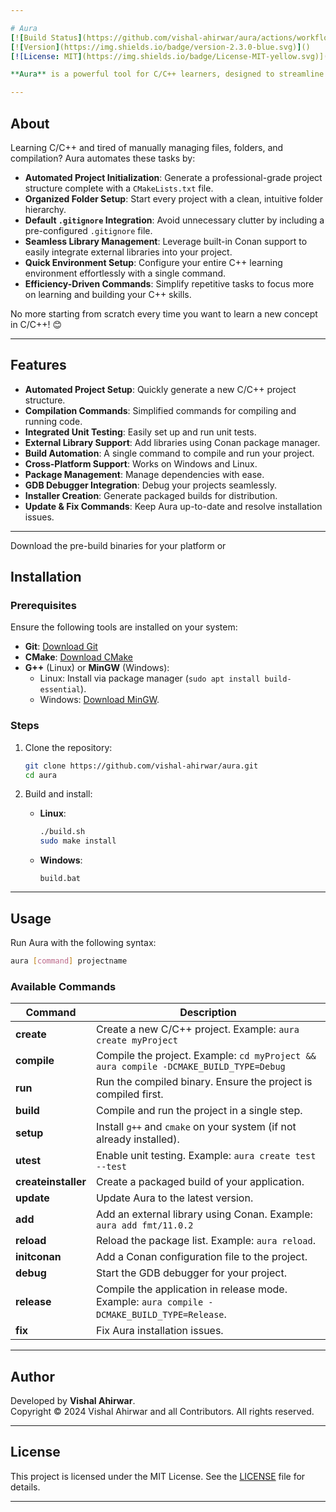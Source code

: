 ```yaml
---

# Aura
[![Build Status](https://github.com/vishal-ahirwar/aura/actions/workflows/cmake-multi-platform.yml/badge.svg?event=push)]()
[![Version](https://img.shields.io/badge/version-2.3.0-blue.svg)]()
[![License: MIT](https://img.shields.io/badge/License-MIT-yellow.svg)](https://opensource.org/licenses/MIT)

**Aura** is a powerful tool for C/C++ learners, designed to streamline the process of setting up and managing projects. With Aura, you can focus on learning and coding instead of dealing with repetitive tasks like creating folders, writing CMake files, or compiling manually.

---
```


## About

Learning C/C++ and tired of manually managing files, folders, and compilation? Aura automates these tasks by:

- **Automated Project Initialization**: Generate a professional-grade project structure complete with a `CMakeLists.txt` file.  
- **Organized Folder Setup**: Start every project with a clean, intuitive folder hierarchy.  
- **Default `.gitignore` Integration**: Avoid unnecessary clutter by including a pre-configured `.gitignore` file.  
- **Seamless Library Management**: Leverage built-in Conan support to easily integrate external libraries into your project.  
- **Quick Environment Setup**: Configure your entire C++ learning environment effortlessly with a single command.  
- **Efficiency-Driven Commands**: Simplify repetitive tasks to focus more on learning and building your C++ skills.  

No more starting from scratch every time you want to learn a new concept in C/C++! 😊

---

## Features

- **Automated Project Setup**: Quickly generate a new C/C++ project structure.
- **Compilation Commands**: Simplified commands for compiling and running code.
- **Integrated Unit Testing**: Easily set up and run unit tests.
- **External Library Support**: Add libraries using Conan package manager.
- **Build Automation**: A single command to compile and run your project.
- **Cross-Platform Support**: Works on Windows and Linux.
- **Package Management**: Manage dependencies with ease.
- **GDB Debugger Integration**: Debug your projects seamlessly.
- **Installer Creation**: Generate packaged builds for distribution.
- **Update & Fix Commands**: Keep Aura up-to-date and resolve installation issues.

---

Download the pre-build binaries for your platform 
or
## Installation

### Prerequisites

Ensure the following tools are installed on your system:

- **Git**: [Download Git](https://git-scm.com/downloads)
- **CMake**: [Download CMake](https://cmake.org/download/)
- **G++** (Linux) or **MinGW** (Windows): 
  - Linux: Install via package manager (`sudo apt install build-essential`).
  - Windows: [Download MinGW](https://sourceforge.net/projects/mingw/).

### Steps

1. Clone the repository:
   ```bash
   git clone https://github.com/vishal-ahirwar/aura.git
   cd aura
   ```

2. Build and install:
   - **Linux**:
     ```bash
     ./build.sh
     sudo make install
     ```
   - **Windows**:
     ```batch
     build.bat
     ```

---

## Usage

Run Aura with the following syntax:
```bash
aura [command] projectname
```

### Available Commands

| Command         | Description                                                                                         |
|------------------|-----------------------------------------------------------------------------------------------------|
| **create**       | Create a new C/C++ project. Example: `aura create myProject`                                       |
| **compile**      | Compile the project. Example: `cd myProject && aura compile -DCMAKE_BUILD_TYPE=Debug`              |
| **run**          | Run the compiled binary. Ensure the project is compiled first.                                    |
| **build**        | Compile and run the project in a single step.                                                     |
| **setup**        | Install `g++` and `cmake` on your system (if not already installed).                              |
| **utest**        | Enable unit testing. Example: `aura create test --test`                                           |
| **createinstaller** | Create a packaged build of your application.                                                   |
| **update**       | Update Aura to the latest version.                                                                |
| **add**          | Add an external library using Conan. Example: `aura add fmt/11.0.2`                               |
| **reload**       | Reload the package list. Example: `aura reload`.                                                 |
| **initconan**    | Add a Conan configuration file to the project.                                                   |
| **debug**        | Start the GDB debugger for your project.                                                          |
| **release**      | Compile the application in release mode. Example: `aura compile -DCMAKE_BUILD_TYPE=Release`.      |
| **fix**          | Fix Aura installation issues.                                                                     |

---

## Author

Developed by **Vishal Ahirwar**.  
Copyright © 2024 Vishal Ahirwar and all Contributors. All rights reserved.

---

## License

This project is licensed under the MIT License. See the [LICENSE](License.txt) file for details.

---
